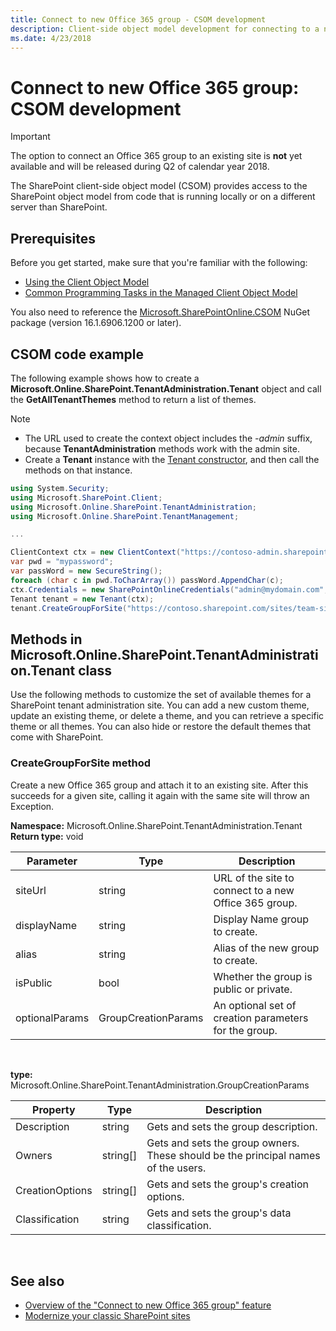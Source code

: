 ```yaml
---
title: Connect to new Office 365 group - CSOM development
description: Client-side object model development for connecting to a new Office 365 group operation.
ms.date: 4/23/2018
---
```


# Connect to new Office 365 group: CSOM development

> [!IMPORTANT]
> The option to connect an Office 365 group to an existing site is **not** yet available and will be released during Q2 of calendar year 2018.

The SharePoint client-side object model (CSOM) provides access to the SharePoint object model from code that is running locally or on a different server than SharePoint.    

## Prerequisites

Before you get started, make sure that you're familiar with the following:

- [Using the Client Object Model](https://msdn.microsoft.com/en-us/library/ff798388.aspx)
- [Common Programming Tasks in the Managed Client Object Model](https://msdn.microsoft.com/en-us/library/ee537013.aspx)

You also need to reference the [Microsoft.SharePointOnline.CSOM](https://www.nuget.org/packages/Microsoft.SharePointOnline.CSOM/) NuGet package (version 16.1.6906.1200 or later).

## CSOM code example

The following example shows how to create a __Microsoft.Online.SharePoint.TenantAdministration.Tenant__ object and call the __GetAllTenantThemes__ method to return a list of themes. 

> [!NOTE]
> * The URL used to create the context object includes the _-admin_ suffix, because **TenantAdministration** methods work with the admin site.
> * Create a __Tenant__ instance with the [Tenant constructor](https://msdn.microsoft.com/en-us/library/dn174852.aspx), and then call the methods on that instance.

```csharp
using System.Security;
using Microsoft.SharePoint.Client;
using Microsoft.Online.SharePoint.TenantAdministration;
using Microsoft.Online.SharePoint.TenantManagement;

...

ClientContext ctx = new ClientContext("https://contoso-admin.sharepoint.com/");
var pwd = "mypassword";
var passWord = new SecureString();
foreach (char c in pwd.ToCharArray()) passWord.AppendChar(c);
ctx.Credentials = new SharePointOnlineCredentials("admin@mydomain.com", passWord);
Tenant tenant = new Tenant(ctx);
tenant.CreateGroupForSite("https://contoso.sharepoint.com/sites/team-site", "display-name-for-group", "alias-for-group", true);
```


## Methods in Microsoft.Online.SharePoint.TenantAdministration.Tenant class

Use the following methods to customize the set of available themes for a SharePoint tenant administration site. You can add a new custom theme, update an existing theme, or delete a theme, and you can retrieve a specific theme or all themes. You can also hide or restore the default themes that come with SharePoint.

### CreateGroupForSite method

Create a new Office 365 group and attach it to an existing site. After this succeeds for a given site, calling it again with the same site will throw an Exception.

__Namespace:__ Microsoft.Online.SharePoint.TenantAdministration.Tenant<br/>
__Return type:__ void

|Parameter          | Type                |Description |
|-----------        |------               |-------------|
| siteUrl           | string              | URL of the site to connect to a new Office 365 group. |
| displayName       | string              | Display Name group to create. |
| alias             | string              | Alias of the new group to create. |
| isPublic          | bool                | Whether the group is public or private. |
| optionalParams    | GroupCreationParams | An optional set of creation parameters for the group. |

<br/>

__type:__ Microsoft.Online.SharePoint.TenantAdministration.GroupCreationParams<br/>

|Property         | Type      |Description |
|-----------      |------     |-------------|
| Description     | string    | Gets and sets the group description. |
| Owners          | string[]  | Gets and sets the group owners. These should be the principal names of the users.|
| CreationOptions | string[]  | Gets and sets the group's creation options. |
| Classification  | string    | Gets and sets the group's data classification. |

<br/>

## See also

- [Overview of the "Connect to new Office 365 group" feature](groupify-overview.md)
- [Modernize your classic SharePoint sites](../../transform/modernize-classic-sites.md)



